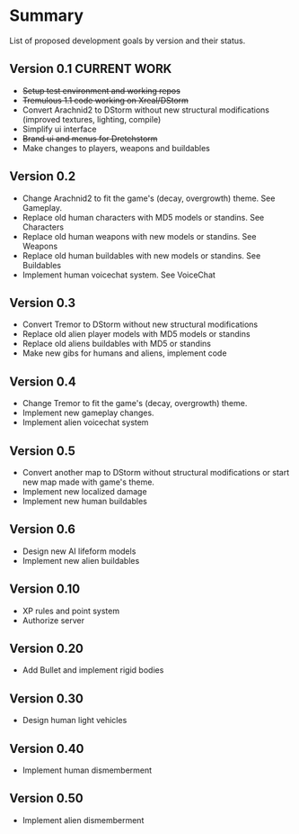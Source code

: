 # Summary #

List of proposed development goals by version and their status.

## Version 0.1 CURRENT WORK ##
  * ~~Setup test environment and working repos~~
  * ~~Tremulous 1.1 code working on Xreal/DStorm~~
  * Convert Arachnid2 to DStorm without new structural modifications (improved textures, lighting, compile)
  * Simplify ui interface
  * ~~Brand ui and menus for Dretchstorm~~
  * Make changes to players, weapons and buildables

## Version 0.2 ##
  * Change Arachnid2 to fit the game's (decay, overgrowth) theme. See Gameplay.
  * Replace old human characters with MD5 models or standins. See Characters
  * Replace old human weapons with new models or standins. See Weapons
  * Replace old human buildables with new models or standins. See Buildables
  * Implement human voicechat system. See VoiceChat

## Version 0.3 ##
  * Convert Tremor to DStorm without new structural modifications
  * Replace old alien player models with MD5 models or standins
  * Replace old aliens buildables with MD5 or standins
  * Make new gibs for humans and aliens, implement code

## Version 0.4 ##
  * Change Tremor to fit the game's (decay, overgrowth) theme.
  * Implement new gameplay changes.
  * Implement alien voicechat system

## Version 0.5 ##
  * Convert another map to DStorm without structural modifications or start new map made with game's theme.
  * Implement new localized damage
  * Implement new human buildables

## Version 0.6 ##
  * Design new AI lifeform models
  * Implement new alien buildables

## Version 0.10 ##
  * XP rules and point system
  * Authorize server

## Version 0.20 ##
  * Add Bullet and implement rigid bodies

## Version 0.30 ##
  * Design human light vehicles

## Version 0.40 ##
  * Implement human dismemberment

## Version 0.50 ##
  * Implement alien dismemberment